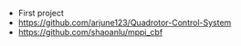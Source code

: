 - First project
- https://github.com/arjune123/Quadrotor-Control-System
- https://github.com/shaoanlu/mppi_cbf

